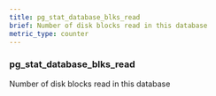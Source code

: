 ```yaml
---
title: pg_stat_database_blks_read
brief: Number of disk blocks read in this database
metric_type: counter
---
```

### pg_stat_database_blks_read

Number of disk blocks read in this database